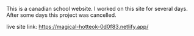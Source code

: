 This is a canadian school website. I worked on this site for several days. After some days this project was cancelled.


live site link: https://magical-hotteok-0d0f83.netlify.app/
